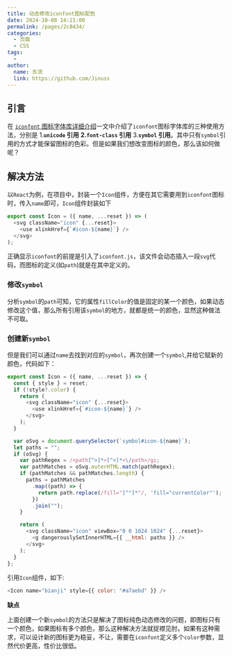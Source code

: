 ```yaml
---
title: 动态修改iconfont图标配色
date: 2024-10-08 14:21:00
permalink: /pages/2c8434/
categories:
  - 页面
  - CSS
tags:
  -
author:
  name: 东流
  link: https://github.com/Jinuss
---
```


## 引言

在 [`iconfont` 图标字体库详细介绍](https://jinuss.github.io/blog/pages/cxa0a5/)一文中介绍了`iconfont`图标字体库的三种使用方法，分别是 1.**`unicode` 引用** **2.`font-class` 引用** 3.**`symbol` 引用**。其中只有`symbol`引用的方式才能保留图标的色彩。但是如果我们想改变图标的颜色，那么该如何做呢？

## 解决方法

以`React`为例，在项目中，封装一个`Icon`组件，方便在其它需要用到`iconfont`图标时，传入`name`即可，`Icon`组件封装如下

```js
export const Icon = ({ name, ...reset }) => (
  <svg className="icon" {...reset}>
    <use xlinkHref={`#icon-${name}`} />
  </svg>
);
```

正确显示`iconfont`的前提是引入了`iconfont.js`，该文件会动态插入一段`svg`代码，而图标的定义(如`path`)就是在其中定义的。

### 修改`symbol`

分析`symbol`的`path`可知，它的属性`fillColor`的值是固定的某一个颜色，如果动态修改这个值，那么所有引用该`symbol`的地方，就都是统一的颜色，显然这种做法不可取。

### 创建新`symbol`

但是我们可以通过`name`去找到对应的`symbol`，再次创建一个`symbol`,并给它赋新的颜色，代码如下：

```js
export const Icon = ({ name, ...reset }) => {
  const { style } = reset;
  if (!style?.color) {
    return (
      <svg className="icon" {...reset}>
        <use xlinkHref={`#icon-${name}`} />
      </svg>
    );
  }

  var oSvg = document.querySelector(`symbol#icon-${name}`);
  let paths = "";
  if (oSvg) {
    var pathRegex = /<path[^>]*>[^<]*<\/path>/gi;
    var pathMatches = oSvg.outerHTML.match(pathRegex);
    if (pathMatches && pathMatches.length) {
      paths = pathMatches
        .map((path) => {
          return path.replace(/fill="[^"]*"/, 'fill="currentColor"');
        })
        .join("");
    }

    return (
      <svg className="icon" viewBox="0 0 1024 1024" {...reset}>
        <g dangerouslySetInnerHTML={{ __html: paths }} />
      </svg>
    );
  }
};
```

引用`Icon`组件，如下:

```js
<Icon name="bianji" style={{ color: "#a7aebd" }} />
```

**缺点**

上面创建一个新`symbol`的方法只是解决了图标纯色动态修改的问题，即图标只有一个颜色，如果图标有多个颜色，那么这种解决方法就捉襟见肘。如果有这种需求，可以设计新的图标更为稳妥，不让，需要在`iconfont`定义多个`color`参数，显然代价更高，性价比很低。

